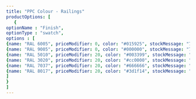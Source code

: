 ```yaml
---
title: "PPC Colour - Railings"
productOptions: [
   {
optionName : "Finish",
optionType : "swatch",
options : [
{name: "RAL 6005", priceModifier: 0, color: "#015925", stockMessage: "7 Working Day Lead Time"},
{name: "RAL 9005", priceModifier: 0, color: "#000000", stockMessage: "7 Working Day Lead Time"},
{name: "RAL 5010", priceModifier: 20, color: "#003399", stockMessage: "7 Working Day Lead Time"},
{name: "RAL 3020", priceModifier: 20, color: "#cc0000", stockMessage: "7 Working Day Lead Time"},
{name: "RAL 7037", priceModifier: 20, color: "#666666", stockMessage: "7 Working Day Lead Time"},
{name: "RAL 8017", priceModifier: 20, color: "#3d1f14", stockMessage: "7 Working Day Lead Time"}
]
}
]
---
```

